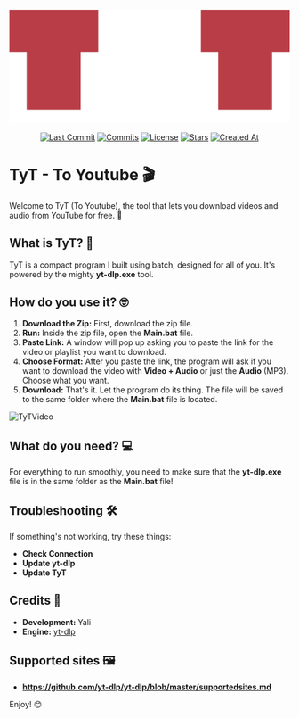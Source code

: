 ![TyT Logo1](https://raw.githubusercontent.com/TheYali1/TyT/refs/heads/main/TyT.png)

<div align="center">
  
[![Last Commit](https://img.shields.io/github/last-commit/TheYali1/TyT?style=for-the-badge&label=Last%20Commit)](https://github.com/TheYali1/TyT/pulse/monthly)
[![Commits](https://img.shields.io/github/commit-activity/m/TheYali1/TyT?label=Commits&style=for-the-badge)](https://github.com/TheYali1/TyT/commits "היסטוריית קומיטים")
[![License](https://img.shields.io/github/license/TheYali1/TyT?label=License&style=for-the-badge)](https://github.com/TheYali1/TyT/blob/main/LICENSE)
[![Stars](https://img.shields.io/github/stars/TheYali1/TyT?style=for-the-badge)](https://github.com/TheYali1/TyT/stargazers)
[![Created At](https://img.shields.io/github/created-at/TheYali1/TyT?style=for-the-badge&label=Created)](https://github.com/TheYali1/TyT)

</div>

# **TyT \- To Youtube 🎬**

Welcome to TyT (To Youtube), the tool that lets you download videos and audio from YouTube for free. 💯

## **What is TyT? 🤔**

TyT is a compact program I built using batch, designed for all of you. It's powered by the mighty **yt-dlp.exe** tool.

## **How do you use it? 🤓**

1. **Download the Zip:** First, download the zip file.  
2. **Run:** Inside the zip file, open the **Main.bat** file.  
3. **Paste Link:** A window will pop up asking you to paste the link for the video or playlist you want to download.  
4. **Choose Format:** After you paste the link, the program will ask if you want to download the video with **Video \+ Audio** or just the **Audio** (MP3). Choose what you want.  
5. **Download:** That's it. Let the program do its thing. The file will be saved to the same folder where the **Main.bat** file is located.

![TyTVideo](https://github.com/TheYali1/TyT/blob/main/TyTVideo.gif?raw=true)

## **What do you need? 💻**

For everything to run smoothly, you need to make sure that the **yt-dlp.exe** file is in the same folder as the **Main.bat** file\!

## **Troubleshooting 🛠️**

If something's not working, try these things:

* **Check Connection**
* **Update yt-dlp**
* **Update TyT**

## **Credits 🙏**

* **Development:** Yali  
* **Engine:** [yt-dlp](https://github.com/yt-dlp/yt-dlp)

## **Supported sites 🖼️**
* **https://github.com/yt-dlp/yt-dlp/blob/master/supportedsites.md**

Enjoy\! 😊
